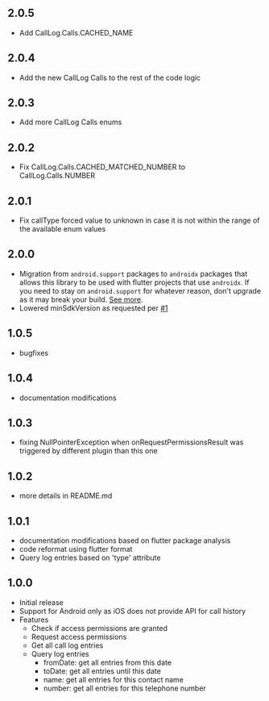 ## 2.0.5

- Add CallLog.Calls.CACHED_NAME

## 2.0.4

- Add the new CallLog Calls to the rest of the code logic

## 2.0.3

- Add more CallLog Calls enums

## 2.0.2

- Fix CallLog.Calls.CACHED_MATCHED_NUMBER to CallLog.Calls.NUMBER

## 2.0.1

- Fix callType forced value to unknown in case it is not within the range of the available enum values

## 2.0.0

- Migration from `android.support` packages to `androidx` packages that allows this library to be used with flutter projects that use `androidx`. If you need to stay on `android.support` for whatever reason, don't upgrade as it may break your build. [See more](https://flutter.io/docs/development/packages-and-plugins/androidx-compatibility).
- Lowered minSdkVersion as requested per [#1](https://github.com/4Q-s-r-o/call_log/issues/1)

## 1.0.5

- bugfixes

## 1.0.4

- documentation modifications

## 1.0.3

- fixing NullPointerException when onRequestPermissionsResult was triggered by different plugin than this one

## 1.0.2

- more details in README.md

## 1.0.1

- documentation modifications based on flutter package analysis
- code reformat using flutter format
- Query log entries based on 'type' attribute

## 1.0.0

- Initial release
- Support for Android only as iOS does not provide API for call history
- Features
  - Check if access permissions are granted
  - Request access permissions
  - Get all call log entries
  - Query log entries
    - fromDate: get all entries from this date
    - toDate: get all entries until this date
    - name: get all entries for this contact name
    - number: get all entries for this telephone number
